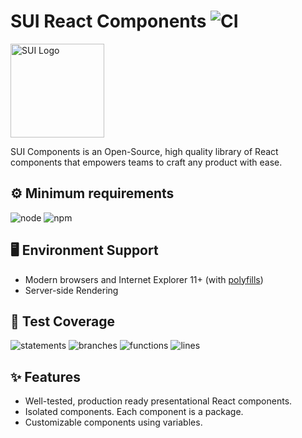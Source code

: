 # SUI React Components ![CI](https://github.com/SUI-Components/sui-components/workflows/CI/badge.svg)

<img src="https://avatars2.githubusercontent.com/u/13288987?s=200&v=4" alt="SUI Logo" width="150">

SUI Components is an Open-Source, high quality library of React components that empowers teams to craft any product with ease.

## ⚙️ Minimum requirements
![node](https://shields.io/badge/node-v16+-lightgray?logo=nodedotjs&logoWidth=20&style=for-the-badge)
![npm](https://shields.io/badge/npm-v7+-lightgrey?logo=npm&logoWidth=20&style=for-the-badge)

## 🖥 Environment Support

- Modern browsers and Internet Explorer 11+ (with [polyfills](https://github.com/SUI-Components/sui/tree/master/packages/sui-polyfills))
- Server-side Rendering

## 🧪 Test Coverage

![statements](https://shields.io/badge/statements-70.41%25-orange)
![branches](https://shields.io/badge/branches-55.73%25-AA0000)
![functions](https://shields.io/badge/functions-56.63%25-AA0000)
![lines](https://shields.io/badge/lines-72.16%25-orange)

## ✨ Features

- Well-tested, production ready presentational React components.
- Isolated components. Each component is a package.
- Customizable components using variables.
